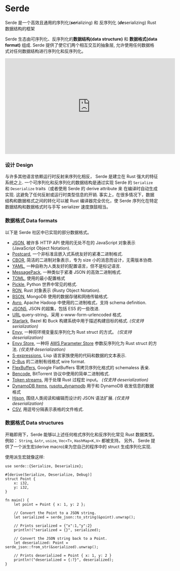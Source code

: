 <!-- <span style="float:right">
  [![GitHub]][repo]
  [![rustdoc]][docs]
  [![Latest Version]][crates.io]
</span> -->

[GitHub]: /img/github.svg
[repo]: https://github.com/serde-rs/serde
[rustdoc]: /img/rustdoc.svg
[docs]: https://docs.rs/serde
[Latest Version]: https://img.shields.io/crates/v/serde.svg?style=social
[crates.io]: https://crates.io/crates/serde 

# Serde

Serde 是一个高效且通用的序列化(***ser***ializing) 和 反序列化 (***de***serializing) Rust 数据结构的框架

Serde 生态由可序列化、反序列化的**数据结构(data structure)** 和 **数据格式(data format)** 组成. 
Serde 提供了使它们两个相互交互的抽象层, 允许使用任何数据格式对任何数据结构进行序列化和反序列化。

<iframe width="560" height="315" src="https://www.youtube-nocookie.com/embed/BI_bHCGRgMY" title="YouTube video player" frameborder="0" allow="accelerometer; autoplay; clipboard-write; encrypted-media; gyroscope; picture-in-picture" allowfullscreen></iframe>

### 设计 Design 

与许多其他语言依赖运行时反射来序列化相反，
Serde 是建立在 Rust 强大的特征系统之上. 
一个可序列化和反序列化的数据结构是通过实现 Serde 的
`Serialize` 和 `Deserialize` traits（或者使用 Serde 的 derive attribute 来
在编译时自动生成实现. 
这避免了任何反射或运行时类型信息的开销. 事实上，在很多情况下，数据结构和数据格式之间的转化可以被 Rust 编译器完全优化，使 Serde 序列化在特定数据结构和数据格式时与手写 serializer 速度旗鼓相当。

### 数据格式 Data formats

以下是 Serde 社区中已实现的部分数据格式。

- [JSON], 被许多 HTTP API 使用的无处不在的 JavaScript 对象表示 (JavaScript Object Notation).
- [Postcard], 一个非标准且嵌入式系统友好的紧凑二进制格式.
- [CBOR], 简洁的二进制对象表示，专为 size 小的消息而设计，无需版本协商.
- [YAML], 一种自称为人类友好的配置语言，但不是标记语言.
- [MessagePack], 一种类似于紧凑 JSON 的高效二进制格式.
- [TOML], 使用的最小配置格式
- [Pickle], Python 世界中常见的格式.
- [RON], Rust 对象表示 (Rusty Object Notation).
- [BSON], MongoDB 使用的数据存储和网络传输格式.
- [Avro], Apache Hadoop 中使用的二进制格式，支持 schema definition.
- [JSON5], JSON 的超集，包括 ES5 的一些改进.
- [URL] query-string，采用 x-www-form-urlencoded 格式.
- [Starlark], Bazel 和 Buck 构建系统中用于描述构建目标的格式. *(仅支持 serialization)*
- [Envy], 一种将环境变量反序列化为 Rust struct 的方式。 *(仅支持 deserialization)*
- [Envy Store], 一种将 [AWS Parameter Store] 参数反序列化为 Rust struct 的方法. *(仅支持 deserialization)*
- [S-expressions], Lisp 语言家族使用的代码和数据的文本表示.
- [D-Bus] 的二进制有线格式 wire format.
- [FlexBuffers], Google FlatBuffers 零拷贝序列化格式的 schemaless 表亲.
- [Bencode], BitTorrent 协议中使用的简单二进制格式.
- [Token streams], 用于处理 Rust 过程宏 input。 *(仅支持 deserialization)*
- [DynamoDB Items], [rusoto_dynamodb] 用于和 DynamoDB 收发信息的数据格式
- [Hjson], 围绕人类阅读和编辑而设计的 JSON 语法扩展. *(仅支持 deserialization)*
- [CSV], 用逗号分隔表示表格的文件格式.

[JSON]: https://github.com/serde-rs/json
[Postcard]: https://github.com/jamesmunns/postcard
[CBOR]: https://github.com/enarx/ciborium
[YAML]: https://github.com/dtolnay/serde-yaml
[MessagePack]: https://github.com/3Hren/msgpack-rust
[TOML]: https://docs.rs/toml
[Pickle]: https://github.com/birkenfeld/serde-pickle
[RON]: https://github.com/ron-rs/ron
[BSON]: https://github.com/mongodb/bson-rust
[Avro]: https://docs.rs/apache-avro
[JSON5]: https://github.com/callum-oakley/json5-rs
[URL]: https://docs.rs/serde_qs
[Starlark]: https://github.com/dtolnay/serde-starlark
[Envy]: https://github.com/softprops/envy
[Envy Store]: https://github.com/softprops/envy-store
[Cargo]: http://doc.crates.io/manifest.html
[AWS Parameter Store]: https://docs.aws.amazon.com/systems-manager/latest/userguide/systems-manager-parameter-store.html
[S-expressions]: https://github.com/rotty/lexpr-rs
[D-Bus]: https://docs.rs/zvariant
[FlexBuffers]: https://github.com/google/flatbuffers/tree/master/rust/flexbuffers
[Bencode]: https://github.com/P3KI/bendy
[Token streams]: https://github.com/oxidecomputer/serde_tokenstream
[DynamoDB Items]: https://docs.rs/serde_dynamo
[rusoto_dynamodb]: https://docs.rs/rusoto_dynamodb
[Hjson]: https://github.com/Canop/deser-hjson
[CSV]: https://docs.rs/csv

### 数据格式 Data structures

开箱即用下，Serde 能够以上述任何格式序列化和反序列化常见 Rust 数据类型。 例如： `String`, `&str`, `usize`, `Vec<T>`, `HashMap<K,V>` 都被支持。 另外， Serde 提供了一个派生宏(derive macro)来为您自己的程序中的 struct 生成序列化实现.

使用派生宏就像这样:

<!-- !PLAYGROUND 72755f28f99afc95e01d63174b28c1f5 -->
```rust,editable
use serde::{Serialize, Deserialize};

#[derive(Serialize, Deserialize, Debug)]
struct Point {
    x: i32,
    y: i32,
}

fn main() {
    let point = Point { x: 1, y: 2 };

    // Convert the Point to a JSON string.
    let serialized = serde_json::to_string(&point).unwrap();

    // Prints serialized = {"x":1,"y":2}
    println!("serialized = {}", serialized);

    // Convert the JSON string back to a Point.
    let deserialized: Point = serde_json::from_str(&serialized).unwrap();

    // Prints deserialized = Point { x: 1, y: 2 }
    println!("deserialized = {:?}", deserialized);
}
```
